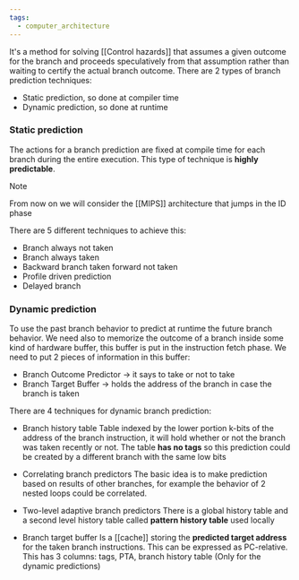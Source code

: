 ```yaml
---
tags:
  - computer_architecture
---
```

It's a method for solving [[Control hazards]] that assumes a given outcome for the branch and proceeds speculatively from that assumption rather than waiting to certify the actual branch outcome. There are 2 types of branch prediction techniques:
- Static prediction, so done at compiler time
- Dynamic prediction, so done at runtime
### Static prediction

The actions for a branch prediction are fixed at compile time for each branch during the entire execution. This type of technique is **highly predictable**.

>[!note]
>From now on we will consider the [[MIPS]] architecture that jumps in the ID phase

There are 5 different techniques to achieve this:
- Branch always not taken
- Branch always taken
- Backward branch taken forward not taken
- Profile driven prediction
- Delayed branch
### Dynamic prediction

To use the past branch behavior to predict at runtime the future branch behavior. We need also to memorize the outcome of a branch inside some kind of hardware buffer, this buffer is put in the instruction fetch phase. We need to put 2 pieces of information in this buffer:
- Branch Outcome Predictor $\to$ it says to take or not to take
- Branch Target Buffer $\to$ holds the address of the branch in case the branch is taken

There are 4 techniques for dynamic branch prediction:
- Branch history table
	Table indexed by the lower portion k-bits of the address of the branch instruction, it will hold whether or not the branch was taken recently or not. The table **has no tags** so this prediction could be created by a different branch with the same low bits
 
- Correlating branch predictors
	The basic idea is to make prediction based on results of other branches, for example the behavior of 2 nested loops could be correlated. 

- Two-level adaptive branch predictors
	There is a global history table and a second level history table called **pattern history table** used locally

- Branch target buffer
	Is a [[cache]] storing the **predicted target address** for the taken branch instructions. This can be expressed as PC-relative. This has 3 columns: tags, PTA, branch history table (Only for the dynamic predictions)